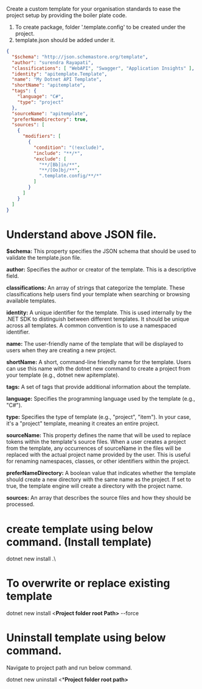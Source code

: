 
Create a custom template for your organisation standards to ease the project setup by providing the boiler plate code.

1. To create package, folder '.template.config' to be created under the project.
2. template.json should be added under it. 

```JSON
{
  "$schema": "http://json.schemastore.org/template",
  "author": "surendra Rayapati",
  "classifications": [ "WebAPI", "Swagger", "Application Insights" ],
  "identity": "apitemplate.Template",
  "name": "My Dotnet API Template",
  "shortName": "apitemplate",
  "tags": {
    "language": "C#",
    "type": "project"
  },
  "sourceName": "apitemplate",
  "preferNameDirectory": true,
  "sources": [
    {
      "modifiers": [
        {
          "condition": "(!exclude)",
          "include": "**/*",
          "exclude": [
            "**/[Bb]in/**",
            "**/[Oo]bj/**",
            ".template.config/**/*"
          ]
        }
      ]
    }
  ]
}
```


# Understand above JSON file.

**$schema:** This property specifies the JSON schema that should be used to validate the template.json file. 

**author:** Specifies the author or creator of the template. This is a descriptive field.

**classifications:** An array of strings that categorize the template. These classifications help users find your template when searching or browsing available templates.

**identity:** A unique identifier for the template. This is used internally by the .NET SDK to distinguish between different templates. It should be unique across all templates. A common convention is to use a namespaced identifier.

**name:** The user-friendly name of the template that will be displayed to users when they are creating a new project.

**shortName:** A short, command-line friendly name for the template. Users can use this name with the dotnet new command to create a project from your template (e.g., dotnet new apitemplate).

**tags:** A set of tags that provide additional information about the template.

**language:** Specifies the programming language used by the template (e.g., "C#").

**type:** Specifies the type of template (e.g., "project", "item"). In your case, it's a "project" template, meaning it creates an entire project.

**sourceName:** This property defines the name that will be used to replace tokens within the template's source files. When a user creates a project from the template, any occurrences of sourceName in the files will be replaced with the actual project name provided by the user. This is useful for renaming namespaces, classes, or other identifiers within the project.

**preferNameDirectory:** A boolean value that indicates whether the template should create a new directory with the same name as the project. If set to true, the template engine will create a directory with the project name.

**sources:** An array that describes the source files and how they should be processed.


# create template using below command. (Install template)
dotnet new install .\ 

# To overwrite or replace existing template
dotnet new install <**Project folder root Path>** --force

# Uninstall template using below command.
Navigate to project path and run below command.

dotnet new uninstall <***Project folder root path>**


